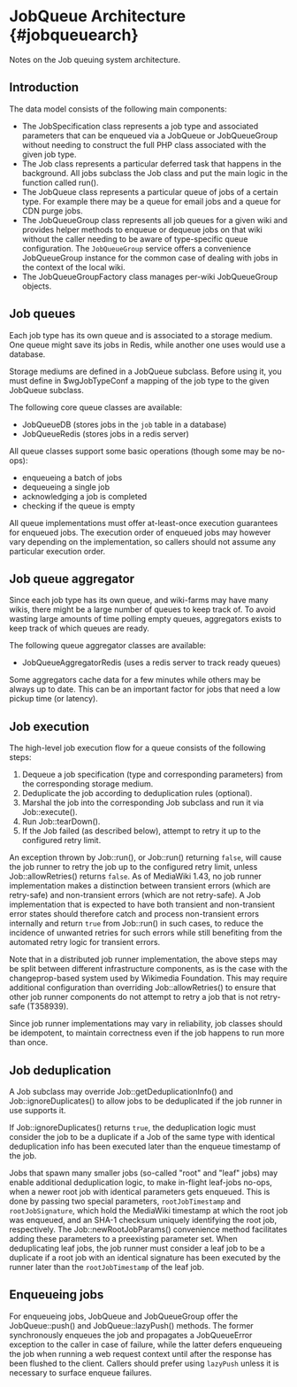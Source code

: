 JobQueue Architecture {#jobqueuearch}
=====================
Notes on the Job queuing system architecture.

## Introduction

The data model consists of the following main components:
* The JobSpecification class represents a job type and associated parameters
  that can be enqueued via a JobQueue or JobQueueGroup without needing to construct
  the full PHP class associated with the given job type.
* The Job class represents a particular deferred task that happens in the
  background. All jobs subclass the Job class and put the main logic in the
  function called run().
* The JobQueue class represents a particular queue of jobs of a certain type.
  For example there may be a queue for email jobs and a queue for CDN purge
  jobs.
* The JobQueueGroup class represents all job queues for a given wiki
  and provides helper methods to enqueue or dequeue jobs on that wiki
  without the caller needing to be aware of type-specific queue configuration.
  The `JobQueueGroup` service offers a convenience JobQueueGroup instance
  for the common case of dealing with jobs in the context of the local wiki.
* The JobQueueGroupFactory class manages per-wiki JobQueueGroup objects.

## Job queues

Each job type has its own queue and is associated to a storage medium. One
queue might save its jobs in Redis, while another one uses would use a database.

Storage mediums are defined in a JobQueue subclass. Before using it, you must
define in $wgJobTypeConf a mapping of the job type to the given JobQueue subclass.

The following core queue classes are available:
* JobQueueDB (stores jobs in the `job` table in a database)
* JobQueueRedis (stores jobs in a redis server)

All queue classes support some basic operations (though some may be no-ops):
* enqueueing a batch of jobs
* dequeueing a single job
* acknowledging a job is completed
* checking if the queue is empty

All queue implementations must offer at-least-once execution guarantees for enqueued jobs.
The execution order of enqueued jobs may however vary depending on the implementation,
so callers should not assume any particular execution order.

## Job queue aggregator

Since each job type has its own queue, and wiki-farms may have many wikis,
there might be a large number of queues to keep track of. To avoid wasting
large amounts of time polling empty queues, aggregators exists to keep track
of which queues are ready.

The following queue aggregator classes are available:
* JobQueueAggregatorRedis (uses a redis server to track ready queues)

Some aggregators cache data for a few minutes while others may be always up to date.
This can be an important factor for jobs that need a low pickup time (or latency).

## Job execution
The high-level job execution flow for a queue consists of the following steps:

1. Dequeue a job specification (type and corresponding parameters) from the corresponding storage medium.
2. Deduplicate the job according to deduplication rules (optional).
3. Marshal the job into the corresponding Job subclass and run it via Job::execute().
4. Run Job::tearDown().
5. If the Job failed (as described below), attempt to retry it up to the configured retry limit.

An exception thrown by Job::run(), or Job::run() returning `false`, will cause
the job runner to retry the job up to the configured retry limit, unless Job::allowRetries() returns `false`.
As of MediaWiki 1.43, no job runner implementation makes a distinction between transient errors
(which are retry-safe) and non-transient errors (which are not retry-safe).
A Job implementation that is expected to have both transient and non-transient error states
should therefore catch and process non-transient errors internally and return `true`
from Job::run() in such cases, to reduce the incidence of unwanted retries for such errors
while still benefiting from the automated retry logic for transient errors.

Note that in a distributed job runner implementation, the above steps
may be split between different infrastructure components, as is the case with
the changeprop-based system used by Wikimedia Foundation. This may require
additional configuration than overriding Job::allowRetries() to ensure that
other job runner components do not attempt to retry a job that is not retry-safe (T358939).

Since job runner implementations may vary in reliability, job classes should be
idempotent, to maintain correctness even if the job happens to run more than once.

## Job deduplication
A Job subclass may override Job::getDeduplicationInfo() and Job::ignoreDuplicates() to allow jobs to be deduplicated if the job runner in use supports it.

If Job::ignoreDuplicates() returns `true`, the deduplication logic must consider the job to be a duplicate if a Job of the same type with identical deduplication info has been executed later than the enqueue timestamp of the job.

Jobs that spawn many smaller jobs (so-called "root" and "leaf" jobs) may enable additional deduplication logic,
to make in-flight leaf-jobs no-ops, when a newer root job with identical parameters gets enqueued.
This is done by passing two special parameters, `rootJobTimestamp` and `rootJobSignature`,
which hold the MediaWiki timestamp at which the root job was enqueued, and an SHA-1 checksum uniquely identifying the root job, respectively.
The Job::newRootJobParams() convenience method facilitates adding these parameters to a preexisting parameter set.
When deduplicating leaf jobs, the job runner must consider a leaf job to be a duplicate
if a root job with an identical signature has been executed by the runner later than the
`rootJobTimestamp` of the leaf job.

## Enqueueing jobs
For enqueueing jobs, JobQueue and JobQueueGroup offer the JobQueue::push() and
JobQueue::lazyPush() methods. The former synchronously enqueues the job and propagates
a JobQueueError exception to the caller in case of failure, while the latter defers enqueueing
the job when running a web request context until after the response has been flushed to the client.
Callers should prefer using `lazyPush` unless it is necessary to surface enqueue failures.

